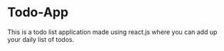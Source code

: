 # Todo-App

This is a todo list application made using react.js where you can add up your daily list of todos.
